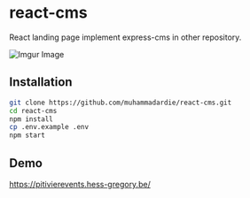 # react-cms
React landing page implement express-cms in other repository.

![Imgur Image](https://imgur.com/LEtD8Yi.png)

## Installation

```sh
git clone https://github.com/muhammadardie/react-cms.git
cd react-cms
npm install
cp .env.example .env
npm start
```
## Demo

https://pitivierevents.hess-gregory.be/
